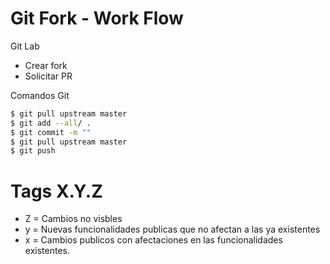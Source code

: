  # Git Fork - Work Flow
 
 Git Lab
 - Crear fork
 - Solicitar PR
 
 Comandos Git
 ```sh
 $ git pull upstream master
 $ git add --all/ .
 $ git commit -m ""
 $ git pull upstream master
 $ git push
 ```
 
 # Tags X.Y.Z
 - Z = Cambios no visbles
 - y = Nuevas funcionalidades publicas que no afectan a las ya existentes
 - x = Cambios publicos con afectaciones en las funcionalidades existentes.
